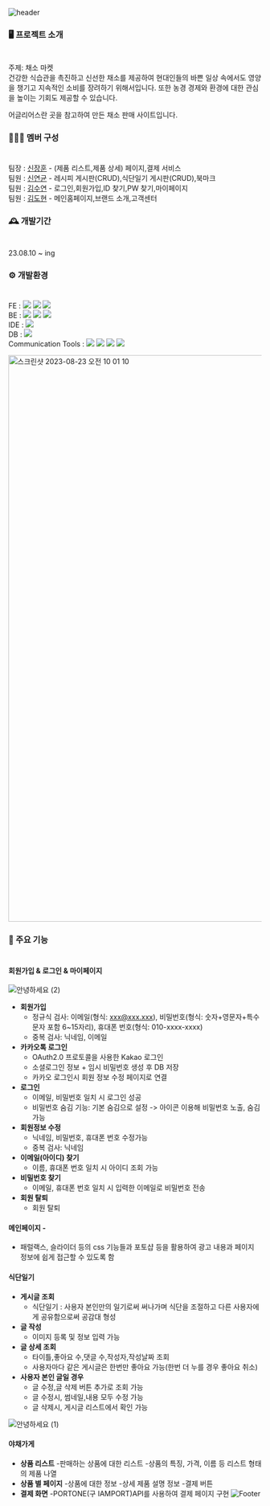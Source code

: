 ![header](https://capsule-render.vercel.app/api?type=waving&color=auto&height=300&section=header&text=Foodie-Green&fontSize=90)

### 🖥️ 프로젝트 소개
#
주제: 채소 마켓  
건강한 식습관을 촉진하고 신선한 채소를 제공하여 현대인들의 바쁜 일상 속에서도 영양을 챙기고 지속적인 소비를 장려하기 위해서입니다.  또한 농경 경제와 환경에 대한 관심을 높이는 기회도 제공할 수 있습니다.

어글리어스란 곳을 참고하여 만든 채소 판매 사이트입니다.

### 🧑‍🤝‍🧑 멤버 구성
#
팀장 : [신장훈](https://github.com/gamepro6390) - (제품 리스트,제품 상세) 페이지,결제 서비스  
팀원 : [신연균](https://github.com/SHIN-YEONGYUN) - 레시피 게시판(CRUD),식단일기 게시판(CRUD),북마크  
팀원 : [김수연](https://github.com/sooyeoning) - 로그인,회원가입,ID 찾기,PW 찾기,마이페이지  
팀원 : [김도현](https://github.com/DoHyunDaniel) - 메인홈페이지,브랜드 소개,고객센터  

### 🕰️ 개발기간
#
23.08.10 ~ ing

### ⚙️ 개발환경 
#
FE : 
<img src="https://img.shields.io/badge/html5-E34F26?style=for-the-badge&logo=html5&logoColor=white"> 
<img src="https://img.shields.io/badge/css3-1572B6?style=for-the-badge&logo=css3&logoColor=white">
<img src="https://img.shields.io/badge/javascript-F7DF1E?style=for-the-badge&logo=javascript&logoColor=white">  
BE : 
<img src="https://img.shields.io/badge/java-16A5F3?style=for-the-badge&logo=logoColor=white">
<img src="https://img.shields.io/badge/springboot-6DB33F?style=for-the-badge&logo=springboot&logoColor=white">
<img src="https://img.shields.io/badge/maven-0C2340?style=for-the-badge&logo=logoColor=white">  
IDE : <img src="https://img.shields.io/badge/spring-6DB33F?style=for-the-badge&logo=spring&logoColor=white">  
DB : <img src="https://img.shields.io/badge/mysql-4479A1?style=for-the-badge&logo=mysql&logoColor=white">  
Communication Tools : 
<img src="https://img.shields.io/badge/slack-4A154B?style=for-the-badge&logo=slack&logoColor=white">
<img src="https://img.shields.io/badge/figma-F24E1E?style=for-the-badge&logo=figma&logoColor=white">
<img src="https://img.shields.io/badge/github-181717?style=for-the-badge&logo=github&logoColor=white">
<img src="https://img.shields.io/badge/ERDCLOUD-16A5F3?style=for-the-badge&logo=logoColor=white">  
  
<img width="1128" alt="스크린샷 2023-08-23 오전 10 01 10" src="https://github.com/gamepro6390/Foodie-Green/assets/125335424/445e883d-5cdd-4ee7-b5c4-047d686a47b3">

### 📌 주요 기능
#
#### 회원가입 & 로그인 & 마이페이지  
  
![안녕하세요 (2)](https://github.com/gamepro6390/Foodie-Green/assets/125335424/8e0700f5-7ae2-4e0a-9fb6-9754c34e5a0c)
- **회원가입**  
  - 정규식 검사: 이메일(형식: xxx@xxx.xxx), 비밀번호(형식: 숫자+영문자+특수문자 포함 6~15자리), 휴대폰 번호(형식: 010-xxxx-xxxx)  
  - 중복 검사: 닉네임, 이메일  
- **카카오톡 로그인**  
  - OAuth2.0 프로토콜을 사용한 Kakao 로그인  
  - 소셜로그인 정보 + 임시 비밀번호 생성 후 DB 저장  
  - 카카오 로그인시 회원 정보 수정 페이지로 연결  
- **로그인**  
  - 이메일, 비밀번호 일치 시 로그인 성공  
  - 비밀번호 숨김 기능: 기본 숨김으로 설정 -> 아이콘 이용해 비밀번호 노출, 숨김 가능  
- **회원정보 수정**  
  - 닉네임, 비밀번호, 휴대폰 번호 수정가능  
  - 중복 검사: 닉네임  
- **이메일(아이디) 찾기**  
  - 이름, 휴대폰 번호 일치 시 아이디 조회 가능  
- **비밀번호 찾기**  
  - 이메일, 휴대폰 번호 일치 시 입력한 이메일로 비밀번호 전송  
- **회원 탈퇴**  
  - 회원 탈퇴  

#### 메인페이지 -  
- 패럴랙스, 슬라이더 등의 css 기능들과 포토샵 등을 활용하여 광고 내용과 페이지 정보에 쉽게 접근할 수 있도록 함
  
#### 식단일기  
- **게시글 조회**  
  - 식단일기 : 사용자 본인만의 일기로써 써나가며 식단을 조절하고 다른 사용자에게 공유함으로써 공감대 형성  
- **글 작성**  
  - 이미지 등록 및 정보 입력 가능  
- **글 상세 조회**  
  - 타이틀,좋아요 수,댓글 수,작성자,작성날짜 조회  
  - 사용자마다 같은 게시글은 한번만 좋아요 가능(한번 더 누를 경우 좋아요 취소)    
- **사용자 본인 글일 경우**  
  - 글 수정,글 삭제 버튼 추가로 조회 가능
  - 글 수정시, 썸네일,내용 모두 수정 가능  
  - 글 삭제시, 게시글 리스트에서 확인 가능

![안녕하세요 (1)](https://github.com/gamepro6390/Foodie-Green/assets/125335424/df6fb9e9-ebcd-4a4f-a0d3-fe0dc1d4b284)
#### 야채가게
- **상품 리스트**
  -판매하는 상품에 대한 리스트
  -상품의 특징, 가격, 이름 등 리스트 형태의 제품 나열  
- **상품 별 페이지**
  -상품에 대한 정보
  -상세 제품 설명 정보
  -결제 버튼
- **결제 화면**
  -PORTONE(구 IAMPORT)API를 사용하여 결제 페이지 구현
![Footer](https://capsule-render.vercel.app/api?type=waving&color=auto&height=200&section=footer)

